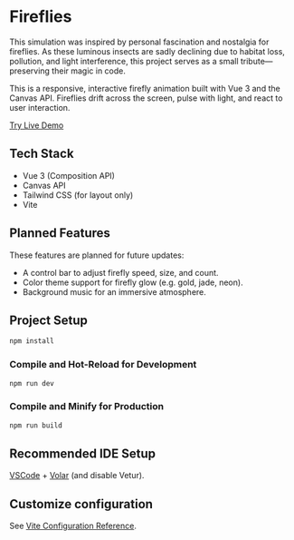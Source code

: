 # Fireflies

This simulation was inspired by personal fascination and nostalgia for fireflies. As these luminous insects are sadly declining due to habitat loss, pollution, and light interference, this project serves as a small tribute—preserving their magic in code.

This is a responsive, interactive firefly animation built with Vue 3 and the Canvas API. Fireflies drift across the screen, pulse with light, and react to user interaction.

[Try Live Demo](https://fireflies-canvas.vercel.app/)

## Tech Stack

- Vue 3 (Composition API)
- Canvas API
- Tailwind CSS (for layout only)
- Vite

## Planned Features

These features are planned for future updates:

- A control bar to adjust firefly speed, size, and count.
- Color theme support for firefly glow (e.g. gold, jade, neon).
- Background music for an immersive atmosphere.

## Project Setup

```sh
npm install
```

### Compile and Hot-Reload for Development

```sh
npm run dev
```

### Compile and Minify for Production

```sh
npm run build
```

## Recommended IDE Setup

[VSCode](https://code.visualstudio.com/) + [Volar](https://marketplace.visualstudio.com/items?itemName=Vue.volar) (and disable Vetur).

## Customize configuration

See [Vite Configuration Reference](https://vite.dev/config/).
